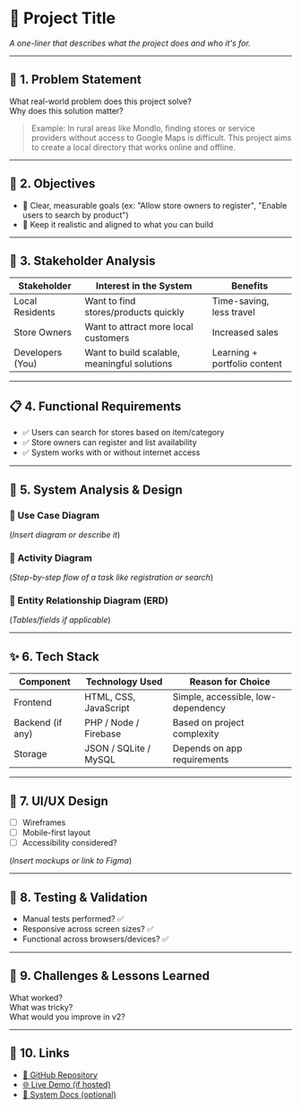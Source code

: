 # 🚀 Project Title
*A one-liner that describes what the project does and who it's for.*

---

## 🧠 1. Problem Statement
What real-world problem does this project solve?  
Why does this solution matter?

> Example: In rural areas like Mondlo, finding stores or service providers without access to Google Maps is difficult. This project aims to create a local directory that works online and offline.

---

## 🧾 2. Objectives
- 📌 Clear, measurable goals (ex: "Allow store owners to register", "Enable users to search by product")
- 📌 Keep it realistic and aligned to what you can build

---

## 👥 3. Stakeholder Analysis
| Stakeholder       | Interest in the System                         | Benefits                       |
|-------------------|------------------------------------------------|--------------------------------|
| Local Residents   | Want to find stores/products quickly           | Time-saving, less travel       |
| Store Owners      | Want to attract more local customers           | Increased sales                |
| Developers (You)  | Want to build scalable, meaningful solutions   | Learning + portfolio content   |

---

## 📋 4. Functional Requirements
- ✅ Users can search for stores based on item/category
- ✅ Store owners can register and list availability
- ✅ System works with or without internet access

---

## 📐 5. System Analysis & Design
### 📌 Use Case Diagram
(*Insert diagram or describe it*)

### 📌 Activity Diagram
(*Step-by-step flow of a task like registration or search*)

### 📌 Entity Relationship Diagram (ERD)
(*Tables/fields if applicable*)

---

## ✨ 6. Tech Stack
| Component         | Technology Used         | Reason for Choice                      |
|------------------|-------------------------|----------------------------------------|
| Frontend         | HTML, CSS, JavaScript   | Simple, accessible, low-dependency     |
| Backend (if any) | PHP / Node / Firebase   | Based on project complexity            |
| Storage          | JSON / SQLite / MySQL   | Depends on app requirements            |

---

## 🎨 7. UI/UX Design
- [ ] Wireframes
- [ ] Mobile-first layout
- [ ] Accessibility considered?

(*Insert mockups or link to Figma*)

---

## 🧪 8. Testing & Validation
- Manual tests performed? ✅
- Responsive across screen sizes? ✅
- Functional across browsers/devices? ✅

---

## 💬 9. Challenges & Lessons Learned
What worked?  
What was tricky?  
What would you improve in v2?

---

## 🔗 10. Links
- [🔗 GitHub Repository](#)
- [🌐 Live Demo (if hosted)](#)
- [📄 System Docs (optional)](#)
